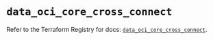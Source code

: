# `data_oci_core_cross_connect`

Refer to the Terraform Registry for docs: [`data_oci_core_cross_connect`](https://registry.terraform.io/providers/hashicorp/oci/7.19.0/docs/data-sources/core_cross_connect).
